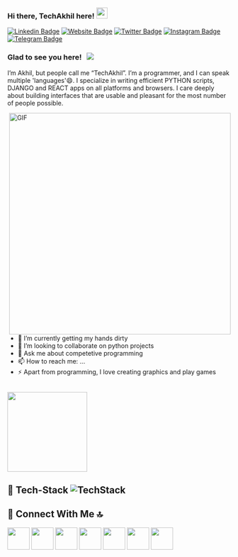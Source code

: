 ### Hi there, TechAkhil here! <img src="https://media.giphy.com/media/hvRJCLFzcasrR4ia7z/giphy.gif" width="25px">

[![Linkedin Badge](https://img.shields.io/badge/-LinkedIn-0e76a8?style=flat-square&logo=Linkedin&logoColor=white)](https://www.linkedin.com/in/akhil-padmanabhan-8385781a9/)
[![Website Badge](https://img.shields.io/badge/Website-3b5998?style=flat-square&logo=google-chrome&logoColor=white)](https://techakhilc47.github.io/)
[![Twitter Badge](https://img.shields.io/badge/-Twitter-00acee?style=flat-square&logo=Twitter&logoColor=white)](https://twitter.com/techakhil_me)
[![Instagram Badge](https://img.shields.io/badge/-Instagram-e4405f?style=flat-square&logo=Instagram&logoColor=white)](https://instagram.com/techakhil.me)
[![Telegram Badge](https://img.shields.io/badge/-Telegram-0088cc?style=flat-square&logo=Telegram&logoColor=white)](https://t.me/techakhil)

### Glad to see you here! &nbsp; ![](https://visitor-badge.glitch.me/badge?page_id=techakhilc47.techakhilc47)

I’m Akhil, but people call me “TechAkhil”. I’m a programmer, and I can speak multiple 'languages'😄.
I specialize in writing efficient PYTHON scripts, DJANGO and REACT apps on all platforms and browsers. 
I care deeply about building interfaces that are usable and pleasant for the most number of people possible.

<img align="right" alt="GIF" src="https://general.stdcdn.com/animation_500_kkcayqws.gif" width="500" height="500" />

- 🔭 I’m currently getting my hands dirty
- 👯 I’m looking to collaborate on python projects
- 💬 Ask me about competetive programming
- 📫 How to reach me: ...
- ⚡ Apart from programming, I love creating graphics and play games
<br/>

<img height="180em" src="https://github-readme-stats.vercel.app/api?username=techakhil-me&show_icons=true&hide_border=true&&count_private=true&include_all_commits=true" />

## 🚀 Tech-Stack <img alt="TechStack" src="https://cdn.discordapp.com/attachments/765973145852575746/775937687433510943/Frame_11.svg"/> 


## 🚀 Connect With Me 🔝
<a href="https://www.facebook.com/akhilc.47/" target="blank" ><img class="social" id="fb" width="50px" src="https://cdn.discordapp.com/attachments/765973145852575746/767463311020130304/facebook.png"></img></a>
<a href="https://discord.com/users/689358308712513766" target="blank"><img class="social" width="50px" src="https://cdn.discordapp.com/attachments/765973145852575746/767463308030640128/discord.png"></img></a>
<a href="https://mail.google.com/mail/?view=cm&fs=1&to=techakhilc47@gmail.com&su=Portfolio - I have something for you&body=excited to know you" target="blank"><img class="social" width="50px" src="https://cdn.discordapp.com/attachments/765973145852575746/767463313943691304/gmail.png"></img></a>
<a href="https://www.linkedin.com/in/akhil-padmanabhan-8385781a9/" target="blank"><img class="social" width="50px" src="https://cdn.discordapp.com/attachments/765973145852575746/767463319547412521/linkedin.png"></img></a>
<a href="https://www.instagram.com/techakhil.me/" target="blank"><img class="social" width="50px" src="https://cdn.discordapp.com/attachments/765973145852575746/767463317047345182/instagram.png"></img></a>
<a href="https://twitter.com/techakhil_me" target="blank"><img class="social" width="50px" src="https://cdn.discordapp.com/attachments/765973145852575746/775394227617660948/twitter.png"></img></a>
<a href="https://codepen.io/techakhilc47" target="blank"><img class="social" width="50px" src="https://cdn.discordapp.com/attachments/765973145852575746/775398802442027048/codepen.png"></img></a>
